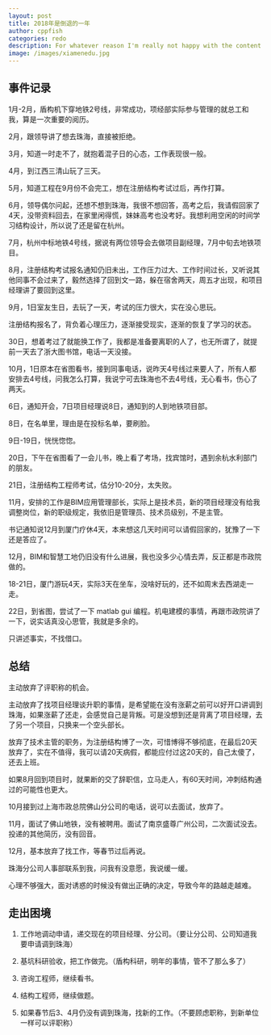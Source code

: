 ```yaml
---
layout: post
title: 2018年是倒退的一年
author: cppfish
categories: redo
description: For whatever reason I'm really not happy with the content I've written in the past so I'm going to start over again, from scratch.
image: /images/xiamenedu.jpg
---
```


## 事件记录

1月-2月，盾构机下穿地铁2号线，非常成功，项经部实际参与管理的就总工和我，算是一次重要的阅历。

2月，跟领导讲了想去珠海，直接被拒绝。

3月，知道一时走不了，就抱着混子日的心态，工作表现很一般。

4月，到江西三清山玩了三天。

5月，知道工程在9月份不会完工，想在注册结构考试过后，再作打算。

6月，领导偶尔问起，还想不想到珠海，我很不想回答，高考之后，我请假回家了4天，没带资料回去，在家里闲得慌，妹妹高考也没考好。我想利用空闲的时间学习结构设计，所以说了还是留在杭州。

7月，杭州中标地铁4号线，据说有两位领导会去做项目副经理，7月中旬去地铁项目。

8月，注册结构考试报名通知仍旧未出，工作压力过大、工作时间过长，又听说其他同事不会过来了，毅然选择了回到文一路，躲在宿舍两天，周五才出现，和项目经理讲了要回到这里。

9月，1日室友生日，去玩了一天，考试的压力很大，实在没心思玩。

注册结构报名了，背负着心理压力，逐渐接受现实，逐渐的恢复了学习的状态。

30日，想着考过了就能换工作了，我都是准备要离职的人了，也无所谓了，就提前一天去了浙大图书馆，电话一天没接。

10月，1日原本在省图看书，接到同事电话，说昨天4号线过来要人了，所有人都安排去4号线，问我怎么打算，我说宁可去珠海也不去4号线，无心看书，伤心了两天。

6日，通知开会，7日项目经理说8日，通知到的人到地铁项目部。

8日，在名单里，理由是在投标名单，要刷脸。

9日-19日，恍恍惚惚。

20日，下午在省图看了一会儿书，晚上看了考场，找宾馆时，遇到余杭水利部门的朋友。

21日，注册结构工程师考试，估分10-20分，太失败。

11月，安排的工作是BIM应用管理部长，实际上是技术员，新的项目经理没有给我调整岗位，新的职级规定，我依旧是管理员、技术员级别，不是主管。

书记通知说12月到厦门疗休4天，本来想这几天时间可以请假回家的，犹豫了一下还是答应了。

12月，BIM和智慧工地仍旧没有什么进展，我也没多少心情去弄，反正都是市政院做的。

18-21日，厦门游玩4天，实际3天在坐车，没啥好玩的，还不如周末去西湖走一走。

22日，到省图，尝试了一下 matlab gui 编程。机电建模的事情，再跟市政院讲了一下，说实话真没心思管，我就是多余的。


只讲述事实，不找借口。

## 总结

主动放弃了评职称的机会。

主动放弃了找项目经理谈升职的事情，是希望能在没有涨薪之前可以好开口讲调到珠海，如果涨薪了还走，会感觉自己是背叛。可是没想到还是背离了项目经理，去了另一个项目，只换来一个空头部长。

放弃了技术主管的职务，为注册结构博了一次，可惜博得不够彻底，在最后20天放弃了，实在不值得，我可以请20天病假，都能应付过这20天的，自己太傻了，还去上班。

如果8月回到项目时，就果断的交了辞职信，立马走人，有60天时间，冲刺结构通过的可能性也更大。

10月接到过上海市政总院佛山分公司的电话，说可以去面试，放弃了。

11月，面试了佛山地铁，没有被聘用。面试了南京盛尊广州公司，二次面试没去。投递的其他简历，没有回音。

12月，基本放弃了找工作，等春节过后再说。

珠海分公司人事部联系到我，问我有没意愿，我说缓一缓。

心理不够强大，面对诱惑的时候没有做出正确的决定，导致今年的路越走越难。

## 走出困境

1. 工作地调动申请，递交现在的项目经理、分公司。（要让分公司、公司知道我要申请调到珠海）

2. 基坑科研验收，把工作做完。（盾构科研，明年的事情，管不了那么多了）

3. 咨询工程师，继续看书。

4. 结构工程师，继续做题。

5. 如果春节后3、4月仍没有调到珠海，找新的工作。（不要顾虑职称，到新单位一样可以评职称）


